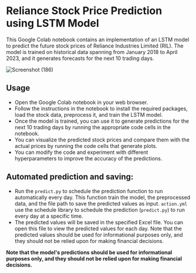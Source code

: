 # Reliance Stock Price Prediction using LSTM Model

This Google Colab notebook contains an implementation of an LSTM model to predict the future stock prices of Reliance Industries Limited (RIL). The model is trained on historical data spanning from January 2018 to April 2023, and it generates forecasts for the next 10 trading days.

![Screenshot (186)](https://user-images.githubusercontent.com/96521078/236998369-f9b2e25e-27ff-4480-b33f-f3e400447c9a.png)

## Usage

- Open the Google Colab notebook in your web browser.
- Follow the instructions in the notebook to install the required packages, load the stock data, preprocess it, and train the LSTM model.
- Once the model is trained, you can use it to generate predictions for the next 10 trading days by running the appropriate code cells in the notebook.
- You can visualize the predicted stock prices and compare them with the actual prices by running the code cells that generate plots.
- You can modify the code and experiment with different hyperparameters to improve the accuracy of the predictions.

## Automated prediction and saving:

- Run the `predict.py` to schedule the prediction function to run automatically every day. This function train the model, the preprocessed data, and the file path to save the predicted values as input. `action.yml` use the schedule library to schedule the prediction (`predict.py`) to run every day at a specific time.
- The predicted values will be saved in the specified Excel file. You can open this file to view the predicted values for each day. Note that the predicted values should be used for informational purposes only, and they should not be relied upon for making financial decisions.

**Note that the model's predictions should be used for informational purposes only, and they should not be relied upon for making financial decisions.**
